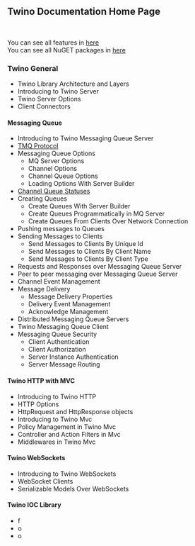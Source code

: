## Twino Documentation Home Page
<br>

You can see all features in [here](https://github.com/mhelvacikoylu/twino/blob/v2/docs/Features.MD)<br>
You can see all NuGET packages in [here](https://github.com/mhelvacikoylu/twino/blob/v2/docs/Packages.MD)<br>

### Twino General

* Twino Library Architecture and Layers
* Introducing to Twino Server
* Twino Server Options
* Client Connectors

#### Messaging Queue

* Introducing to Twino Messaging Queue Server
* [TMQ Protocol](https://github.com/mhelvacikoylu/twino/blob/v2/docs/TMQ%20Protocol.MD)
* Messaging Queue Options
  * MQ Server Options
  * Channel Options
  * Channel Queue Options
  * Loading Options With Server Builder
* [Channel Queue Statuses](https://github.com/mhelvacikoylu/twino/blob/v2/docs/Queue%20Statuses.MD)
* Creating Queues
  * Create Queues With Server Builder
  * Create Queues Programmatically in MQ Server
  * Create Queues From Clients Over Network Connection
* Pushing messages to Queues
* Sending Messages to Clients
  * Send Messages to Clients By Unique Id
  * Send Messages to Clients By Client Name
  * Send Messages to Clients By Client Type
* Requests and Responses over Messaging Queue Server
* Peer to peer messaging over Messaging Queue Server
* Channel Event Management
* Message Delivery
  * Message Delivery Properties
  * Delivery Event Management
  * Acknowledge Management
* Distributed Messaging Queue Servers
* Twino Messaging Queue Client
* Messaging Queue Security
  * Client Authentication
  * Client Authorization
  * Server Instance Authentication
  * Server Message Routing

#### Twino HTTP with MVC

* Introducing to Twino HTTP
* HTTP Options
* HttpRequest and HttpResponse objects
* Introducing to Twino Mvc
* Policy Management in Twino Mvc
* Controller and Action Filters in Mvc
* Middlewares in Twino Mvc

#### Twino WebSockets

* Introducing to Twino WebSockets
* WebSocket Clients
* Serializable Models Over WebSockets

#### Twino IOC Library

* f
* o
* o
